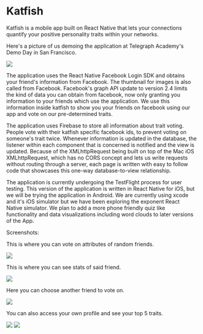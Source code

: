 # Katfish

Katfish is a mobile app built on React Native that lets your connections quantify your positive personality traits within your networks.

Here's a picture of us demoing the application at Telegraph Academy's Demo Day in San Francisco.

<image src="Web/assets/img/TGAdd.jpg">

The application uses the React Native Facebook Login SDK and obtains your friend's information from Facebook. The thumbnail for images is also called from Facebook. Facebook's graph API update to version 2.4 limits the kind of data you can obtain from facebook, now only granting you information to your friends which use the application. We use this information inside katfish to show you your friends on facebook using our app and vote on our pre-determined traits.

The application uses Firebase to store all information about trait voting. People vote with their katfish specific facebook ids, to prevent voting on someone's trait twice. Whenever information is updated in the database, the listener within each component that is concerned is notified and the view is updated. Because of the XMLhttpRequest being built on top of the Mac iOS XMLhttpRequest, which has no CORS concept and lets us write requests without routing through a server, each page is written with easy to follow code that showcases this one-way database-to-view relationship.

The application is currently undergoing the TestFlight process for user testing. This version of the application is written in React Native for iOS, but we will be trying the application in Android. We are currently using xcode and it's iOS simulator but we have been exploring the exponent React Native simulator. We plan to add a more phone friendly quiz like functionality and data visualizations including word clouds to later versions of the App.

Screenshots:

This is where you can vote on attributes of random friends.

<image src="Web/assets/img/Friends.png">

This is where you can see stats of said friend.

<image src="Web/assets/img/FriendStats.png">

Here you can choose another friend to vote on.

<image src="Web/assets/img/Pond.png">

You can also access your own profile and see your top 5 traits.

<image src="Web/assets/img/Profile.png">

<image src="Web/assets/img/YourStats.png">
